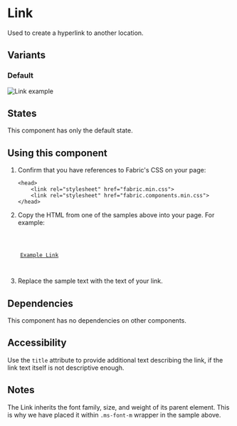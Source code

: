 # Link
Used to create a hyperlink to another location.

## Variants

### Default


![Link example](https://raw.githubusercontent.com/OfficeDev/office-ui-fabric-js/master/ghdocs/component_images/Link-default.png)


## States
This component has only the default state.

## Using this component
1. Confirm that you have references to Fabric's CSS on your page:
    ```
    <head>
        <link rel="stylesheet" href="fabric.min.css">
        <link rel="stylesheet" href="fabric.components.min.css">
    </head>
    ```
2. Copy the HTML from one of the samples above into your page. For example:

<pre>
    <code>
 <div class="ms-font-m">
    <a class="ms-Link" 
       href="#"  
       title="More info about Example Link"  
      >Example Link</a>    
</div>
    </code>
</pre>

3. Replace the sample text with the text of your link.

## Dependencies
This component has no dependencies on other components.

## Accessibility
Use the `title` attribute to provide additional text describing the link, if the link text itself is not descriptive enough.

## Notes
The Link inherits the font family, size, and weight of its parent element. This is why we have placed it within `.ms-font-m` wrapper in the sample above.
